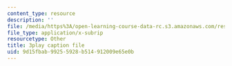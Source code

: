 ```yaml
---
content_type: resource
description: ''
file: /media/https%3A/open-learning-course-data-rc.s3.amazonaws.com/res-2-002-finite-element-procedures-for-solids-and-structures-spring-2010/9d15fbab99255928b514912009e65e0b_NJUIkyavUD4.vtt
file_type: application/x-subrip
resourcetype: Other
title: 3play caption file
uid: 9d15fbab-9925-5928-b514-912009e65e0b
---
```

